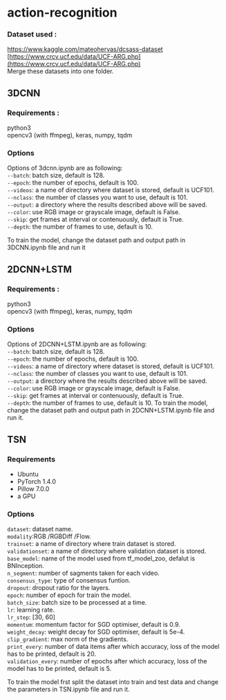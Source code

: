 
# action-recognition

### Dataset used :
 https://www.kaggle.com/mateohervas/dcsass-dataset   
 [https://www.crcv.ucf.edu/data/UCF-ARG.php](https://www.crcv.ucf.edu/data/UCF-ARG.php)    
 Merge these datasets into one folder.
 
## 3DCNN

### Requirements :
python3  
opencv3 (with ffmpeg), keras, numpy, tqdm

 ### Options 
 Options of 3dcnn.ipynb are as following:  
 `--batch`: batch size, default is 128.  
`--epoch`: the number of epochs, default is 100.  
`--videos`: a name of directory where dataset is stored, default is UCF101.  
`--nclass`: the number of classes you want to use, default is 101.  
`--output`: a directory where the results described above will be saved.  
`--color`: use RGB image or grayscale image, default is False.  
`--skip`: get frames at interval or contenuously, default is True.  
`--depth`: the number of frames to use, default is 10.

To train the model, change the dataset path and output path in 3DCNN.ipynb file and run it

## 2DCNN+LSTM
### Requirements :
python3  
opencv3 (with ffmpeg), keras, numpy, tqdm

 ### Options 
 Options of 2DCNN+LSTM.ipynb are as following:  
 `--batch`: batch size, default is 128.  
`--epoch`: the number of epochs, default is 100.  
`--videos`: a name of directory where dataset is stored, default is UCF101.  
`--nclass`: the number of classes you want to use, default is 101.  
`--output`: a directory where the results described above will be saved.  
`--color`: use RGB image or grayscale image, default is False.  
`--skip`: get frames at interval or contenuously, default is True.  
`--depth`: the number of frames to use, default is 10.
To train the model, change the dataset path and output path in 2DCNN+LSTM.ipynb file and run it.

## TSN
### Requirements
-   Ubuntu
-   PyTorch 1.4.0
-   Pillow 7.0.0
-   a GPU

### Options

`dataset`: dataset name.  
`modality`:RGB /RGBDiff /Flow.  
`trainset`: a name of directory where train dataset is stored.  
`validationset`: a name of directory where validation dataset is stored.  
`base_model`: name of the model used from tf_model_zoo, defalut is BNInception.  
`n_segment`: number of sagments taken for each video.  
`consensus_type`: type of consensus funtion.  
`dropout`: dropout ratio for the layers.  
`epoch`: number of epoch for train the model.  
`batch_size`: batch size to be processed at a time.  
`lr`: learning rate.   
`lr_step`: [30,  60]  
`momentum`:  momentum factor for SGD optimiser, default is 0.9.  
`weight_decay`: weight decay for SGD optimiser, default is 5e-4.  
`clip_gradient`: max norm of the gradients.  
`print_every`:  number of data items after which accuracy, loss of the model has to be printed, default is 20.  
`validation_every`:  number of epochs after which accuracy, loss of the model has to be printed, default is 5.  

To train the model frst split the dataset into train and test data and change the parameters in TSN.ipynb file and run it.

 

